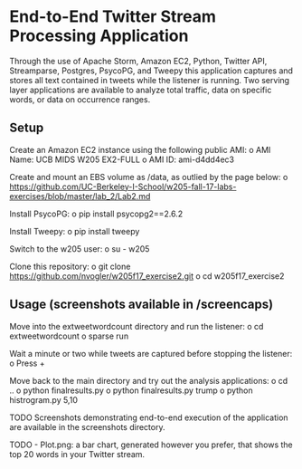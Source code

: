 # End-to-End Twitter Stream Processing Application

Through the use of Apache Storm, Amazon EC2, Python, Twitter API, Streamparse, Postgres, PsycoPG, and Tweepy this application captures and stores all text contained in tweets while the listener is running. Two serving layer applications are available to analyze total traffic, data on specific words, or data on occurrence ranges.

## Setup 

Create an Amazon EC2 instance using the following public AMI:
  o	AMI Name: UCB MIDS W205 EX2-FULL
  o	AMI ID: ami-d4dd4ec3

Create and mount an EBS volume as /data, as outlied by the page below:
  o	https://github.com/UC-Berkeley-I-School/w205-fall-17-labs-exercises/blob/master/lab_2/Lab2.md

Install PsycoPG:
  o	pip install psycopg2==2.6.2

Install Tweepy:
  o	pip install tweepy
 
Switch to the w205 user:
  o	su - w205

Clone this repository:
  o	git clone https://github.com/nvogler/w205f17_exercise2.git
  o	cd w205f17_exercise2

## Usage (screenshots available in /screencaps)
Move into the extweetwordcount directory and run the listener:
  o	cd extweetwordcount
  o sparse run
  
Wait a minute or two while tweets are captured before stopping the listener:
  o Press <Ctrl>+<C>

Move back to the main directory and try out the analysis applications:
  o	cd ..
  o	python finalresults.py
  o	python finalresults.py trump
  o	python histrogram.py 5,10

TODO
Screenshots demonstrating end-to-end execution of the application are available in the screenshots directory.

TODO - Plot.png: a bar chart, generated however you prefer, that shows the top 20 words in your Twitter stream.
